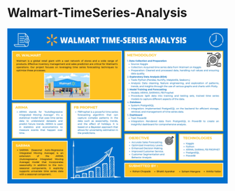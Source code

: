 # Walmart-TimeSeries-Analysis

![alt text](https://github.com/BlackReaper0/Walmart-TimeSeries-Analysis/blob/main/Poster_Walmart_TSF.jpg)
